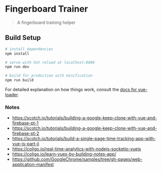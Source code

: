 # Fingerboard Trainer

> A fingerboard training helper

## Build Setup

``` bash
# install dependencies
npm install

# serve with hot reload at localhost:8080
npm run dev

# build for production with minification
npm run build
```

For detailed explanation on how things work, consult the [docs for vue-loader](http://vuejs.github.io/vue-loader).

### Notes

- https://scotch.io/tutorials/building-a-google-keep-clone-with-vue-and-firebase-pt-1
- https://scotch.io/tutorials/building-a-google-keep-clone-with-vue-and-firebase-pt-2
- https://scotch.io/tutorials/build-a-single-page-time-tracking-app-with-vue-js-part-ii
- https://coligo.io/real-time-analytics-with-nodejs-socketio-vuejs
- https://coligo.io/learn-vuex-by-building-notes-app/
- https://github.com/GoogleChrome/samples/tree/gh-pages/web-application-manifest
